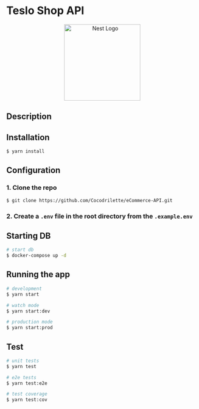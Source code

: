 # Teslo Shop API

<p align="center">
  <a href="http://nestjs.com/" target="blank"><img src="https://nestjs.com/img/logo-small.svg" width="200" alt="Nest Logo" /></a>
</p>

## Description

## Installation

```bash
$ yarn install
```

## Configuration

### 1. Clone the repo

```bash
$ git clone https://github.com/Cocodrilette/eCommerce-API.git
```

### 2. Create a `.env` file in the root directory from the `.example.env`

## Starting DB

```bash
# start db
$ docker-compose up -d
```

## Running the app

```bash
# development
$ yarn start

# watch mode
$ yarn start:dev

# production mode
$ yarn start:prod
```

## Test

```bash
# unit tests
$ yarn test

# e2e tests
$ yarn test:e2e

# test coverage
$ yarn test:cov
```
